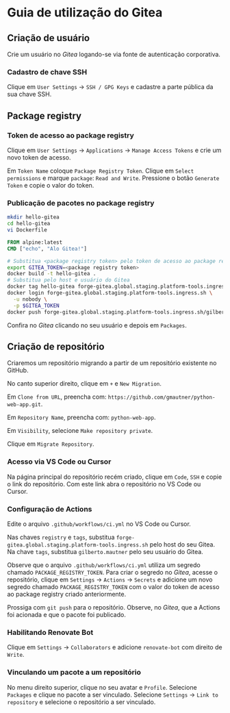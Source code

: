 # Guia de utilização do Gitea

## Criação de usuário

Crie um usuário no _Gitea_ logando-se via fonte de autenticação corporativa.

### Cadastro de chave SSH

Clique em `User Settings` -> `SSH / GPG Keys` e cadastre a parte pública da sua chave SSH.

## Package registry

### Token de acesso ao package registry

Clique em `User Settings` -> `Applications` -> `Manage Access Tokens` e crie um novo token de acesso.

Em `Token Name` coloque `Package Registry Token`. Clique em `Select permissions` e marque `package`: `Read and Write`. Pressione o botão `Generate Token` e copie o valor do token.

### Publicação de pacotes no package registry

```bash
mkdir hello-gitea
cd hello-gitea
vi Dockerfile
```

```dockerfile
FROM alpine:latest
CMD ["echo", "Alo Gitea!"]
```

```bash
# Substitua <package registry token> pelo token de acesso ao package registry
export GITEA_TOKEN=<package registry token>
docker build -t hello-gitea .
# Substitua pelo host e usuário do Gitea
docker tag hello-gitea forge-gitea.global.staging.platform-tools.ingress.sh/gilberto.mautner/hello-gitea:v1
docker login forge-gitea.global.staging.platform-tools.ingress.sh \
  -u nobody \
  -p $GITEA_TOKEN
docker push forge-gitea.global.staging.platform-tools.ingress.sh/gilberto.mautner/hello-gitea:v1
```

Confira no _Gitea_ clicando no seu usuário e depois em `Packages`.

## Criação de repositório

Criaremos um repositório migrando a partir de um repositório existente no GitHub.

No canto superior direito, clique em `+` e `New Migration`.

Em `Clone from URL`, preencha com: `https://github.com/gmautner/python-web-app.git`.

Em `Repository Name`, preencha com: `python-web-app`.

Em `Visibility`, selecione `Make repository private`.

Clique em `Migrate Repository`.

### Acesso via VS Code ou Cursor

Na página principal do repositório recém criado, clique em `Code`, `SSH` e copie o link do repositório. Com este link abra o repositório no VS Code ou Cursor.

### Configuração de Actions

Edite o arquivo `.github/workflows/ci.yml` no VS Code ou Cursor.

Nas chaves `registry` e `tags`, substitua `forge-gitea.global.staging.platform-tools.ingress.sh` pelo host do seu Gitea. Na chave `tags`, substitua `gilberto.mautner` pelo seu usuário do Gitea.

Observe que o arquivo `.github/workflows/ci.yml` utiliza um segredo chamado `PACKAGE_REGISTRY_TOKEN`. Para criar o segredo no _Gitea_, acesse o repositório, clique em `Settings` -> `Actions` -> `Secrets` e adicione um novo segredo chamado `PACKAGE_REGISTRY_TOKEN` com o valor do token de acesso ao package registry criado anteriormente.

Prossiga com `git push` para o repositório. Observe, no _Gitea_, que a Actions foi acionada e que o pacote foi publicado.

### Habilitando Renovate Bot

Clique em `Settings` -> `Collaborators` e adicione `renovate-bot` com direito de `Write`.

### Vinculando um pacote a um repositório

No menu direito superior, clique no seu avatar e `Profile`. Selecione `Packages` e clique no pacote a ser vinculado. Selecione `Settings` -> `Link to repository` e selecione o repositório a ser vinculado.


